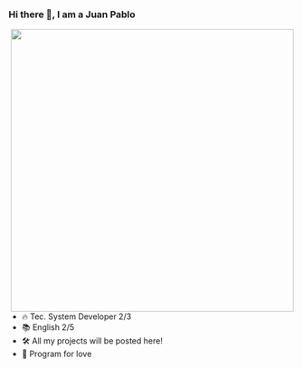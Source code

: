 ### Hi there 👋, I am a Juan Pablo

<img align="right" height="500em"
     src="https://raw.githubusercontent.com/gist/Jpzinn654/f2429b92c61c853645eef5d05c92bd94/raw/727fe1f79352c6c46bf8f152e3c093151d9f7d5f/githubcard.svg"/>

 - 🔥 Tec. System Developer 2/3
 - 📚 English 2/5
 - 🛠  All my projects will be posted here!
 - 🧡 Program for love
<!--
**Jpzinn654/Jpzinn654** is a ✨ _special_ ✨ repository because its `README.md` (this file) appears on your GitHub profile.

Here are some ideas to get you started:

- 🔭 I’m currently working on ...
- 🌱 I’m currently learning ...
- 👯 I’m looking to collaborate on ...
- 🤔 I’m looking for help with ...
- 💬 Ask me about ...
- 📫 How to reach me: ...
- 😄 Pronouns: ...
- ⚡ Fun fact: ...
-->
